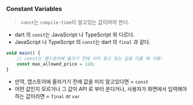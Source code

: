 ### Constant Variables

> `const`는 `compile-time`이 알고있는 값이어야 한다.

- dart 의 `const`는 JavaScript 나 TypeScript 와 다르다.   
- JavaScript 나 TypeScript 의 `const`는 dart 의 `final` 과 같다.

```javascript
void main() {
    // const는 앱스토어에 올리기 전에 이미 알고 있는 값을 다룰 때 사용!
    const max_allowed_price = 120;
}
``` 
- 만약, 앱스토어에 올라가기 전에 값을 미리 알고있다면 = `const`
- 어떤 값인지 모르거나 그 값이 API 로 부터 온다거나, 사용자가 화면에서 입력해야 하는 값이라면 = `final` or `var`

